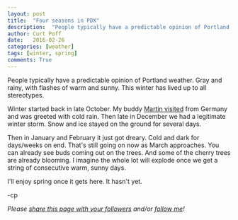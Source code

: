 ```yaml
---
layout: post
title:  "Four seasons in PDX"
description:  "People typically have a predictable opinion of Portland weather. This winter has lived up to all stereotypes."
author: Curt Poff
date:   2016-02-26
categories: [weather]
tags: [winter, spring]
comments: True
---
```


People typically have a predictable opinion of Portland weather. Gray and rainy, with flashes of warm and sunny. This winter has lived up to all stereotypes.

<!--more-->

Winter started back in late October. My buddy [Martin visited](https://blog.curtpoff.com/big-october) from Germany and was greeted with cold rain. Then late in December we had a legitimate winter storm. Snow and ice stayed on the ground for several days.

Then in January and February it just got dreary. Cold and dark for days/weeks on end. That's still going on now as March approaches. You can already see buds coming out on the trees. And some of the cherry trees are already blooming. I imagine the whole lot will explode once we get a string of consecutive warm, sunny days.

I'll enjoy spring once it gets here. It hasn't yet.

-cp

*Please
<a href="https://twitter.com/intent/tweet?url={{ site.production_url }}{{ page.url }}&text={{ page.title }}&via=cpoff"
   target="_blank">
  share this page with your followers</a>
and/or
<a href="https://twitter.com/cpoff">
  follow me</a>!*
